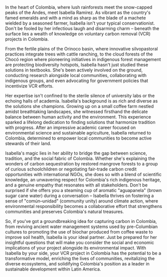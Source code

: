 In the heart of Colombia, where lush rainforests meet the snow-capped peaks of the Andes, meet Isabella Ramírez. As vibrant as the country's famed emeralds and with a mind as sharp as the blade of a machete wielded by a seasoned farmer, Isabella isn't your typical conservationist. Don't be fooled by her infectious laugh and disarming charm – beneath the surface lies a wealth of knowledge on voluntary carbon removal (VCR) projects in Colombia. 

From the fertile plains of the Orinoco basin, where innovative silvopastoral practices integrate trees with cattle ranching, to the cloud forests of the Chocó region where pioneering initiatives in indigenous forest management are protecting biodiversity hotspots, Isabella hasn't just studied these solutions in textbooks. She's been actively involved on the ground, conducting research alongside local communities, collaborating with indigenous groups, and even advocating for government policies that incentivize VCR efforts.

Her expertise isn't confined to the sterile silence of university labs or the echoing halls of academia. Isabella's background is as rich and diverse as the solutions she champions. Growing up on a small coffee farm nestled amidst breathtaking landscapes, she witnessed firsthand the delicate balance between human activity and the environment. This experience sparked a lifelong dedication to finding solutions that harmonize tradition with progress. After an impressive academic career focused on environmental science and sustainable agriculture, Isabella returned to Colombia, determined to empower local communities to become active stewards of their land.

Isabella's magic lies in her ability to bridge the gap between science, tradition, and the social fabric of Colombia. Whether she's explaining the wonders of carbon sequestration by restored mangrove forests to a group of curious schoolchildren or negotiating fair-trade carbon credit opportunities with international NGOs, she does so with a blend of scientific knowledge, an unwavering respect for Colombia's rich indigenous heritage, and a genuine empathy that resonates with all stakeholders. Don't be surprised if she offers you a steaming cup of aromatic "aguapanela" (brown sugar cane water) during a conversation – Isabella thrives on fostering a sense of "común–unidad" (community unity) around climate action, where environmental responsibility becomes a collaborative effort that strengthens communities and preserves Colombia's natural treasures.

So, if you've got a groundbreaking idea for capturing carbon in Colombia, from reviving ancient water management systems used by pre-Columbian cultures to promoting the use of biochar produced from coffee waste to improve soil health, Isabella is your ideal partner. Just be prepared for her insightful questions that will make you consider the social and economic implications of your project alongside its environmental impact. With Isabella by your side, your VCR project in Colombia has the potential to be a transformative model, enriching the lives of communities, revitalizing the diverse ecosystems, and solidifying Colombia's position as a leader in sustainable development within Latin America. 

